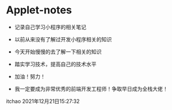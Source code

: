 # Applet-notes
* 记录自己学习小程序的相关笔记
* 以前从来没有了解过开发小程序相关的知识
* 今天开始慢慢的去了解一下相关的知识
* 踏实学习技术，提高自己的技术水平

* 加油！努力！
* 我一定要成为非常优秀的前端开发工程师！争取早日成为全栈大佬！

itchao
2021年12月21日15:27:32
